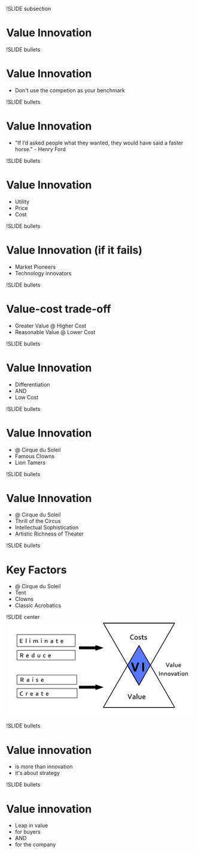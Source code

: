 !SLIDE subsection
# Value Innovation

!SLIDE bullets
# Value Innovation
* Don't use the competion as your benchmark

!SLIDE bullets
# Value Innovation
* "If I’d asked people what they wanted, they would have said a faster horse." - Henry Ford

!SLIDE bullets
# Value Innovation
* Utility
* Price
* Cost

!SLIDE bullets
# Value Innovation (if it fails)
* Market Pioneers
* Technology innovators

!SLIDE bullets
# Value-cost trade-off
* Greater Value @ Higher Cost
* Reasonable Value @ Lower Cost

!SLIDE bullets
# Value Innovation
* Differentiation
* AND
* Low Cost

!SLIDE bullets
# Value Innovation
* @ Cirque du Soleil
* Famous Clowns
* Lion Tamers

!SLIDE bullets
# Value Innovation
* @ Cirque du Soleil
* Thrill of the Circus
* Intellectual Sophistication
* Artistic Richness of Theater

!SLIDE bullets
# Key Factors
* @ Cirque du Soleil
* Tent
* Clowns
* Classic Acrobatics

!SLIDE center
![Value Innovation](figure-1-2.png)

!SLIDE bullets
# Value innovation
* is more than innovation
* it's about strategy

!SLIDE bullets
# Value innovation
* Leap in value
* for buyers
* AND
* for the company
